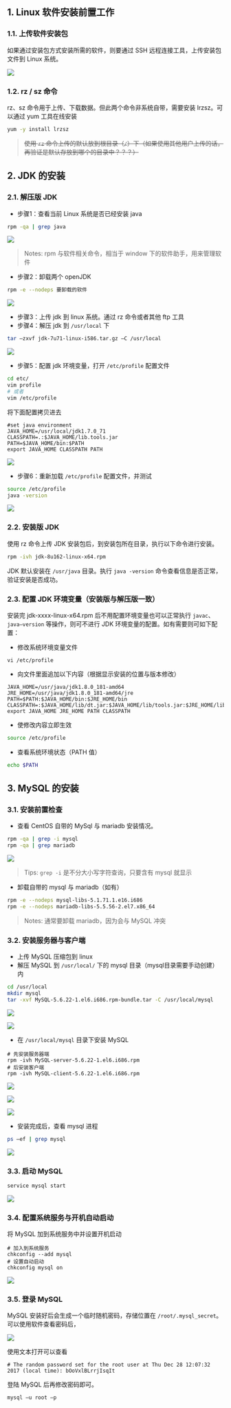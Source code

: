 ## 1. Linux 软件安装前置工作

### 1.1. 上传软件安装包

如果通过安装包方式安装所需的软件，则要通过 SSH 远程连接工具，上传安装包文件到 Linux 系统。

![](images/355172716249251.jpg)

### 1.2. rz / sz 命令

rz、sz 命令用于上传、下载数据。但此两个命令非系统自带，需要安装 lrzsz。可以通过 yum 工具在线安装

```bash
yum -y install lrzsz 
```

> ~~使用 `rz` 命令上传的默认放到根目录（`/`）下（如果使用其他用户上传的话，再验证是默认存放到哪个的目录中？？？）~~

## 2. JDK 的安装

### 2.1. 解压版 JDK

- 步骤1：查看当前 Linux 系统是否已经安装 java

```bash
rpm -qa | grep java
```

![](images/422023416252970.jpg)

> Notes: rpm 与软件相关命令，相当于 window 下的软件助手，用来管理软件

- 步骤2：卸载两个 openJDK

```bash
rpm -e --nodeps 要卸载的软件
```

![](images/529123616255382.jpg)

- 步骤3：上传 jdk 到 linux 系统。通过 rz 命令或者其他 ftp 工具
- 步骤4：解压 jdk 到 `/usr/local` 下

```bash
tar –zxvf jdk-7u71-linux-i586.tar.gz –C /usr/local
```
![](images/529693816254270.jpg)

- 步骤5：配置 jdk 环境变量，打开 `/etc/profile` 配置文件

```bash
cd etc/
vim profile
# 或者
vim /etc/profile
```

将下面配置拷贝进去

```properties
#set java environment
JAVA_HOME=/usr/local/jdk1.7.0_71
CLASSPATH=.:$JAVA_HOME/lib.tools.jar
PATH=$JAVA_HOME/bin:$PATH
export JAVA_HOME CLASSPATH PATH
```

![](images/316274016246189.jpg)

- 步骤6：重新加载 `/etc/profile` 配置文件，并测试

```bash
source /etc/profile
java -version
```

![](images/135044116234646.jpg)

### 2.2. 安装版 JDK

使用 rz 命令上传 JDK 安装包后，到安装包所在目录，执行以下命令进行安装。

```bash
rpm -ivh jdk-8u162-linux-x64.rpm
```

JDK 默认安装在 `/usr/java` 目录。执行 `java -version` 命令查看信息是否正常，验证安装是否成功。

### 2.3. 配置 JDK 环境变量（安装版与解压版一致）

安装完 jdk-xxxx-linux-x64.rpm 后不用配置环境变量也可以正常执行 `javac`、`java–version` 等操作，则可不进行 JDK 环境变量的配置。如有需要则可如下配置：

- 修改系统环境变量文件

```
vi /etc/profile
```

- 向文件里面追加以下内容（根据显示安装的位置与版本修改）

```properties
JAVA_HOME=/usr/java/jdk1.8.0_181-amd64
JRE_HOME=/usr/java/jdk1.8.0_181-amd64/jre
PATH=$PATH:$JAVA_HOME/bin:$JRE_HOME/bin
CLASSPATH=:$JAVA_HOME/lib/dt.jar:$JAVA_HOME/lib/tools.jar:$JRE_HOME/lib
export JAVA_HOME JRE_HOME PATH CLASSPATH
```

- 使修改内容立即生效

```bash
source /etc/profile
```

- 查看系统环境状态（PATH 值）

```bash
echo $PATH
```

## 3. MySQL 的安装

### 3.1. 安装前置检查

- 查看 CentOS 自带的 MySql 与 mariadb 安装情况。

```bash
rpm -qa | grep -i mysql
rpm -qa | grep mariadb
```

![](images/14011017242667.jpg)

> Tips: `grep -i` 是不分大小写字符查询，只要含有 mysql 就显示

- 卸载自带的 mysql 与 mariadb（如有）

```bash
rpm -e --nodeps mysql-libs-5.1.71.1.e16.i686
rpm -e --nodeps mariadb-libs-5.5.56-2.el7.x86_64
```

> Notes: 通常要卸载 mariadb，因为会与 MySQL 冲突

### 3.2. 安装服务器与客户端

- 上传 MySQL 压缩包到 linux
- 解压 MySQL 到 `/usr/local/` 下的 mysql 目录（mysql目录需要手动创建）内

```bash
cd /usr/local
mkdir mysql
tar -xvf MySQL-5.6.22-1.el6.i686.rpm-bundle.tar -C /usr/local/mysql
```

![](images/349321617257965.jpg)

![](images/446691617231765.jpg)

- 在 `/usr/local/mysql` 目录下安装 MySQL

```shell
# 先安装服务器端
rpm -ivh MySQL-server-5.6.22-1.el6.i686.rpm
# 后安装客户端
rpm -ivh MySQL-client-5.6.22-1.el6.i686.rpm
```

![](images/343101817247556.jpg)

![](images/415291817252339.jpg)

![](images/537551817244581.jpg)

- 安装完成后，查看 mysql 进程

```bash
ps –ef | grep mysql
```

![](images/363681917234045.jpg)

### 3.3. 启动 MySQL

```bash
service mysql start
```

![](images/141292017261722.jpg)

### 3.4. 配置系统服务与开机自动启动

将 MySQL 加到系统服务中并设置开机启动

```shell
# 加入到系统服务
chkconfig --add mysql
# 设置自动启动
chkconfig mysql on
```

![](images/133982217260806.jpg)

### 3.5. 登录 MySQL

MySQL 安装好后会生成一个临时随机密码，存储位置在 `/root/.mysql_secret`。可以使用软件查看密码后，

![](images/488262517248622.jpg)

使用文本打开可以查看

```
# The random password set for the root user at Thu Dec 28 12:07:32 2017 (local time): bOoVxlBLrrjIsqIt
```

登陆 MySQL 后再修改密码即可。

```bash
mysql –u root –p
```








